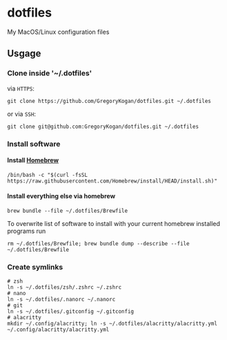# dotfiles
My MacOS/Linux configuration files

## Usgage
### Clone inside '~/.dotfiles'
via `HTTPS`:
```shell
git clone https://github.com/GregoryKogan/dotfiles.git ~/.dotfiles
```
or via `SSH`:
```shell
git clone git@github.com:GregoryKogan/dotfiles.git ~/.dotfiles
```

### Install software
#### Install [Homebrew](https://brew.sh/)
```shell
/bin/bash -c "$(curl -fsSL https://raw.githubusercontent.com/Homebrew/install/HEAD/install.sh)"
```
#### Install everything else via homebrew
```shell
brew bundle --file ~/.dotfiles/Brewfile
```
To overwrite list of software to install with your current homebrew installed programs run
```shell
rm ~/.dotfiles/Brewfile; brew bundle dump --describe --file ~/.dotfiles/Brewfile
```

### Create symlinks
```shell
# zsh
ln -s ~/.dotfiles/zsh/.zshrc ~/.zshrc
# nano
ln -s ~/.dotfiles/.nanorc ~/.nanorc
# git
ln -s ~/.dotfiles/.gitconfig ~/.gitconfig
# alacritty
mkdir ~/.config/alacritty; ln -s ~/.dotfiles/alacritty/alacritty.yml ~/.config/alacritty/alacritty.yml
```
